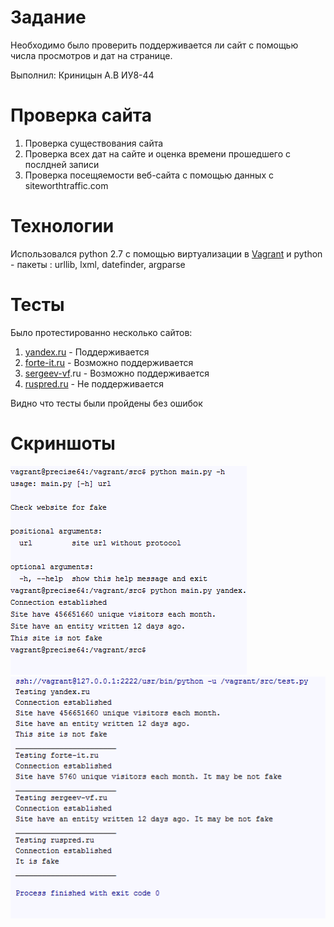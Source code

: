 # Задание

Необходимо было проверить поддерживается ли сайт с помощью числа просмотров и дат на странице. 

Выполнил: Криницын А.В ИУ8-44

# Проверка сайта

1. Проверка существования сайта
2. Проверка всех дат на сайте и оценка времени прошедшего с послдней записи
3. Проверка посещяемости веб-сайта с помощью данных с siteworthtraffic.com

# Технологии

Использовался python 2.7 с помощью виртуализации в [Vagrant](https://www.vagrantup.com/) и python - пакеты : urllib, lxml, datefinder, argparse

# Тесты 

Было протестированно несколько сайтов:

1. [yandex.ru](http://yandex.ru) - Поддерживается
2. [forte-it.ru](http://forte-it.ru) - Возможно поддерживается
3. [sergeev-vf](http://sergeev-vf).ru - Возможно поддерживается
4. [ruspred.ru](http://ruspred.ru) - Не поддерживается

Видно что тесты были пройдены без ошибок

# Скриншоты 

![Terminal](https://raw.githubusercontent.com/i14564/Practice-2016/master/screenshots/command-line.png)
![Tests](https://raw.githubusercontent.com/i14564/Practice-2016/master/screenshots/tests.png)

